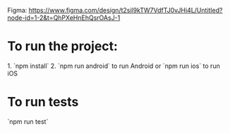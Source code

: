 Figma: https://www.figma.com/design/t2sil9kTW7VdfTJ0vJHi4L/Untitled?node-id=1-2&t=QhPXeHnEhQsrOAsJ-1

<h1>To run the project:</h1>
1. `npm install`
2. `npm run android` to run Android or `npm run ios` to run iOS

<h1>To run tests</h1>
`npm run test`
